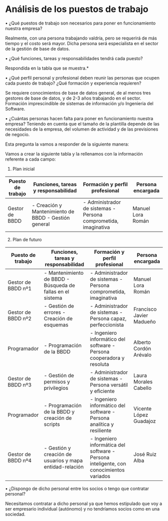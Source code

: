 # Análisis de los puestos de trabajo

• ¿Qué puestos de trabajo son necesarios para poner en funcionamiento nuestra
empresa?

Realmente, con una persona trabajando valdría, pero se requerirá de más tiempo
y el costo será mayor. Dicha persona será especialista en el sector de la 
gestión de base de datos.

• ¿Qué funciones, tareas y responsabilidades tendrá cada puesto?

Respondida en la tabla que se muestra.*

• ¿Qué perfil personal y profesional deben reunir las personas que ocupen cada
puesto de trabajo? ¿Qué formación y experiencia requieren?

Se requiere conocimientos de base de datos general, de al menos tres gestores de
base de datos, y de 2-3 años trabajando en el sector. Formación imprescindible
de sistemas de información y/o Ingenieria del Software.

• ¿Cuántas personas hacen falta para poner en funcionamiento nuestra empresa?
Teniendo en cuenta que el tamaño de la plantilla depende de las necesidades de
la empresa, del volumen de actividad y de las previsiones de negocio.

Esta pregunta la vamos a responder de la siguiente manera:

Vamos a crear la siguiente tabla y la rellenamos con la información referente a
cada campo:

1. Plan inicial

| Puesto de trabajo | Funciones, tareas y responsabilidad | Formación y perfil profesional | Persona encargada |
|-------------------|-------------------------------------|--------------------------------|-------------------------------------|
|Gestor de BBDD     | - Creación y Mantenimiento de BBDD  - Gestión general  | - Administrador de sistemas - Persona comprometida, imaginativa | Manuel Lora Román |


2. Plan de futuro

| Puesto de trabajo | Funciones, tareas y responsabilidad | Formación y perfil profesional | Persona encargada |
|-------------------|-------------------------------------|---------------------------------|-------------------------------------|
|Gestor de BBDD nº1 | - Mantenimiento de BBDD - Búsqueda de fallas en el sistema  | - Administrador de sistemas - Persona comprometida, imaginativa | Manuel Lora Román |
|Gestor de BBDD nº2 | - Gestión de errores - Creación de esquemas | - Administrador de sistemas - Persona capaz, perfeccionista | Francisco Javier Madueño |
|Programador | - Programación de la BBDD | - Ingeniero informático del software - Persona cooperadora y resoluta | Alberto Cordón Arévalo |
|Gestor de BBDD nº3 | - Gestión de permisos y privilegios | - Administrador de sistemas - Persona versátil y eficiente | Laura Morales Cabello |
|Programador | - Programación de la BBDD y creación de scripts | - Ingeniero informático del software - Persona analítica y resiliente | Vicente López Guadajoz |
|Gestor de BBDD nº4 | - Gestión y creación de usuarios y mapa entidad-relación | - Ingeniero informática del software - Persona inteligente, con conocimientos variados | José Ruiz Alba |

• ¿Dispongo de dicho personal entre los socios o tengo que contratar personal?

Necesitamos contratar a dicho personal ya que hemos estipulado que voy a ser
empresario individual (autónomo) y no tendríamos socios como en una sociedad.
